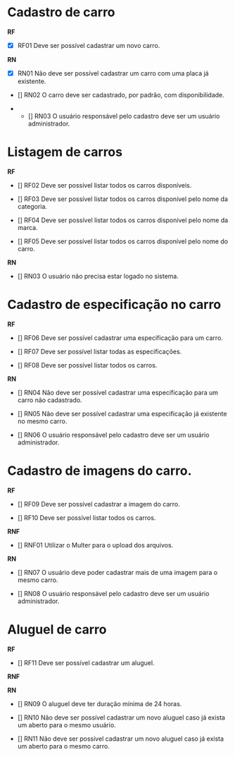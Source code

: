 # Cadastro de carro

**RF**

- [x] RF01 Deve ser possível cadastrar um novo carro.

**RN**

- [x] RN01 Não deve ser possível cadastrar um carro com uma placa já existente.

- [] RN02 O carro deve ser cadastrado, por padrão, com disponibilidade.

- * [] RN03 O usuário responsável pelo cadastro deve ser um usuário administrador.

# Listagem de carros

**RF**

- [] RF02 Deve ser possível listar todos os carros disponíveis.

- [] RF03 Deve ser possível listar todos os carros disponível pelo nome da categoria.

- [] RF04 Deve ser possível listar todos os carros disponível pelo nome da marca.

- [] RF05 Deve ser possível listar todos os carros disponível pelo nome do carro.

**RN**

- [] RN03 O usuário não precisa estar logado no sistema.

# Cadastro de especificação no carro

**RF**

- [] RF06 Deve ser possível cadastrar uma especificação para um carro.

- [] RF07 Deve ser possível listar todas as especificações.

- [] RF08 Deve ser possível listar todos os carros.

**RN**

- [] RN04 Não deve ser possível cadastrar uma especificação para um carro não cadastrado.

- [] RN05 Não deve ser possível cadastrar uma especificação já existente no mesmo carro.

- [] RN06 O usuário responsável pelo cadastro deve ser um usuário administrador.

# Cadastro de imagens do carro.

**RF**

- [] RF09 Deve ser possível cadastrar a imagem do carro.

- [] RF10 Deve ser possível listar todos os carros.

**RNF**

- [] RNF01 Utilizar o Multer para o upload dos arquivos.

**RN**

- [] RN07 O usuário deve poder cadastrar mais de uma imagem para o mesmo carro.

- [] RN08 O usuário responsável pelo cadastro deve ser um usuário administrador.


# Aluguel de carro

**RF**

- [] RF11 Deve ser possível cadastrar um aluguel.

**RNF**

**RN**

- [] RN09 O aluguel deve ter duração mínima de 24 horas.

- [] RN10 Não deve ser possível cadastrar um novo aluguel caso já exista um aberto para o mesmo usuário.

- [] RN11 Não deve ser possível cadastrar um novo aluguel caso já exista um aberto para o mesmo carro.
